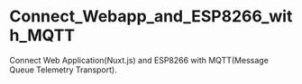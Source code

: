 # Connect_Webapp_and_ESP8266_with_MQTT
Connect Web Application(Nuxt.js) and ESP8266 with MQTT(Message Queue Telemetry Transport).
